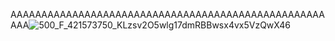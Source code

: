 AAAAAAAAAAAAAAAAAAAAAAAAAAAAAAAAAAAAAAAAAAAAAAAAAAAAAA![500_F_421573750_KLzsv2O5wlg17dmRBBwsx4vx5VzQwX46](https://github.com/boxijunior/WPRGs30304/assets/157317615/4b0ca95d-32ad-4597-a418-4ae40dfc26a7)
